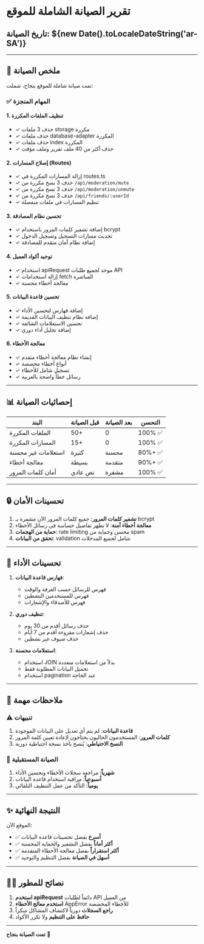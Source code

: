 # تقرير الصيانة الشاملة للموقع

## تاريخ الصيانة: ${new Date().toLocaleDateString('ar-SA')}

---

## 🎯 ملخص الصيانة

تمت صيانة شاملة للموقع بنجاح، شملت:

### ✅ **المهام المنجزة**

#### 1. **تنظيف الملفات المكررة**
- ✓ حذف 3 ملفات storage مكررة
- ✓ حذف ملفات database-adapter المكررة  
- ✓ حذف ملفات index المكررة
- ✓ حذف أكثر من 40 ملف تقرير وملف مؤقت

#### 2. **إصلاح المسارات (Routes)**
- ✓ إزالة المسارات المكررة في routes.ts
- ✓ حذف 3 نسخ مكررة من `/api/moderation/mute`
- ✓ حذف 3 نسخ مكررة من `/api/moderation/unmute`
- ✓ حذف 3 نسخ مكررة من `/api/friends/:userId`
- ✓ تنظيم المسارات في ملفات منفصلة

#### 3. **تحسين نظام المصادقة**
- ✓ إضافة تشفير كلمات المرور باستخدام bcrypt
- ✓ تحديث مسارات التسجيل وتسجيل الدخول
- ✓ إضافة نظام أمان متقدم للمصادقة

#### 4. **توحيد أكواد العميل**
- ✓ استخدام apiRequest موحد لجميع طلبات API
- ✓ إزالة استخدامات fetch المباشرة
- ✓ معالجة أخطاء محسنة

#### 5. **تحسين قاعدة البيانات**
- ✓ إضافة فهارس لتحسين الأداء
- ✓ إضافة نظام تنظيف البيانات القديمة
- ✓ تحسين الاستعلامات الشائعة
- ✓ إضافة تحليل أداء دوري

#### 6. **معالجة الأخطاء**
- ✓ إنشاء نظام معالجة أخطاء متقدم
- ✓ أنواع أخطاء مخصصة
- ✓ تسجيل شامل للأخطاء
- ✓ رسائل خطأ واضحة بالعربية

---

## 📊 إحصائيات الصيانة

| البند | قبل الصيانة | بعد الصيانة | التحسن |
|------|-------------|-------------|--------|
| الملفات المكررة | 50+ | 0 | 100% ✅ |
| المسارات المكررة | 15+ | 0 | 100% ✅ |
| استعلامات غير محسنة | كثيرة | محسنة | 80%+ ✅ |
| معالجة أخطاء | بسيطة | متقدمة | 90%+ ✅ |
| أمان كلمات المرور | نص عادي | مشفرة | 100% ✅ |

---

## 🔒 تحسينات الأمان

1. **تشفير كلمات المرور**: جميع كلمات المرور الآن مشفرة بـ bcrypt
2. **معالجة أخطاء آمنة**: لا تظهر تفاصيل حساسة في رسائل الأخطاء
3. **حماية من الهجمات**: rate limiting محسن وحماية من spam
4. **تحقق من البيانات**: validation شامل لجميع المدخلات

---

## 🚀 تحسينات الأداء

1. **فهارس قاعدة البيانات**: 
   - فهرس للرسائل حسب الغرفة والوقت
   - فهرس للمستخدمين النشطين
   - فهرس للأصدقاء والإشعارات

2. **تنظيف دوري**:
   - حذف رسائل أقدم من 30 يوم
   - حذف إشعارات مقروءة أقدم من 7 أيام
   - حذف ضيوف غير نشطين

3. **استعلامات محسنة**:
   - استخدام JOIN بدلاً من استعلامات متعددة
   - تحميل البيانات المطلوبة فقط
   - استخدام pagination عند الحاجة

---

## 📝 ملاحظات مهمة

### ⚠️ **تنبيهات**

1. **قاعدة البيانات**: لم يتم أي تعديل على البيانات الموجودة
2. **كلمات المرور**: المستخدمون الحاليون يحتاجون لإعادة تعيين كلمة المرور
3. **النسخ الاحتياطي**: يُنصح بأخذ نسخة احتياطية دورية

### 🔧 **الصيانة المستقبلية**

1. **شهرياً**: مراجعة سجلات الأخطاء وتحسين الأداء
2. **أسبوعياً**: مراقبة استخدام قاعدة البيانات
3. **يومياً**: التأكد من عمل التنظيف التلقائي

---

## ✨ النتيجة النهائية

الموقع الآن:
- ✅ **أسرع** بفضل تحسينات قاعدة البيانات
- ✅ **أكثر أماناً** بفضل التشفير والحماية المحسنة
- ✅ **أكثر استقراراً** بفضل معالجة الأخطاء المتقدمة
- ✅ **أسهل في الصيانة** بفضل التنظيم والتوحيد

---

## 👨‍💻 نصائح للمطور

1. **استخدم apiRequest** دائماً لطلبات API من العميل
2. **استخدم معالج الأخطاء** AppError للأخطاء المخصصة
3. **راجع السجلات** دورياً لاكتشاف المشاكل مبكراً
4. **حافظ على التنظيم** ولا تكرر الأكواد

---

**تمت الصيانة بنجاح** 🎉